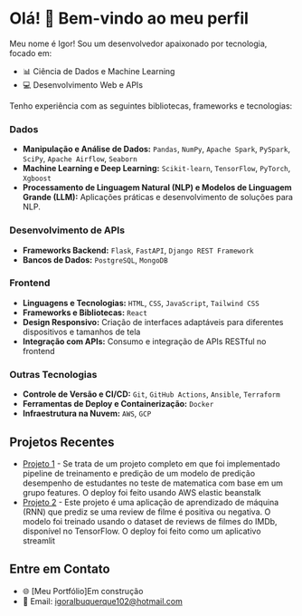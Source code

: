 # Olá! 👋 Bem-vindo ao meu perfil

Meu nome é Igor! Sou um desenvolvedor apaixonado por tecnologia, focado em:

- 📊 Ciência de Dados e Machine Learning
- 💻 Desenvolvimento Web e APIs

Tenho experiência com as seguintes bibliotecas, frameworks e tecnologias:
### **Dados**
- **Manipulação e Análise de Dados:** `Pandas`, `NumPy`, `Apache Spark`, `PySpark`, `SciPy`, `Apache Airflow`, `Seaborn`
- **Machine Learning e Deep Learning:** `Scikit-learn`, `TensorFlow`, `PyTorch`, `Xgboost`
- **Processamento de Linguagem Natural (NLP) e Modelos de Linguagem Grande (LLM):** Aplicações práticas e desenvolvimento de soluções para NLP.

### **Desenvolvimento de APIs**
- **Frameworks Backend:** `Flask`, `FastAPI`, `Django REST Framework`  
- **Bancos de Dados:** `PostgreSQL`, `MongoDB`

### **Frontend**
- **Linguagens e Tecnologias:** `HTML`, `CSS`, `JavaScript`, `Tailwind CSS`
- **Frameworks e Bibliotecas:** `React`
- **Design Responsivo:** Criação de interfaces adaptáveis para diferentes dispositivos e tamanhos de tela
- **Integração com APIs:** Consumo e integração de APIs RESTful no frontend

### **Outras Tecnologias**
- **Controle de Versão e CI/CD:** `Git`, `GitHub Actions`, `Ansible`, `Terraform`  
- **Ferramentas de Deploy e Containerização:** `Docker`
- **Infraestrutura na Nuvem:** `AWS`, `GCP`

## Projetos Recentes
- [Projeto 1](https://github.com/IgorAlanAlbuquerque/mlproject-students-performance) - Se trata de um projeto completo em que foi implementado pipeline de treinamento e predição de um modelo de predição desempenho de estudantes no teste de matematica com base em um grupo features. O deploy foi feito usando AWS elastic beanstalk
- [Projeto 2](https://github.com/IgorAlanAlbuquerque/mlproject-RNN-Movie-Reviews) - Este projeto é uma aplicação de aprendizado de máquina (RNN) que prediz se uma review de filme é positiva ou negativa. O modelo foi treinado usando o dataset de reviews de filmes do IMDb, disponível no TensorFlow. O deploy foi feito como um aplicativo streamlit

## Entre em Contato
- 🌐 [Meu Portfólio]Em construção
- 📧 Email: igoralbuquerque102@hotmail.com
